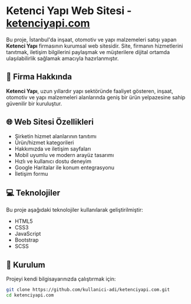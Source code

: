 # Ketenci Yapı Web Sitesi - [ketenciyapi.com](https://ketenciyapi.com)

Bu proje, İstanbul'da inşaat, otomotiv ve yapı malzemeleri satışı yapan **Ketenci Yapı** firmasının kurumsal web sitesidir. Site, firmanın hizmetlerini tanıtmak, iletişim bilgilerini paylaşmak ve müşterilere dijital ortamda ulaşılabilirlik sağlamak amacıyla hazırlanmıştır.

## 🚧 Firma Hakkında

**Ketenci Yapı**, uzun yıllardır yapı sektöründe faaliyet gösteren, inşaat, otomotiv ve yapı malzemeleri alanlarında geniş bir ürün yelpazesine sahip güvenilir bir kuruluştur.

## 🌐 Web Sitesi Özellikleri

- Şirketin hizmet alanlarının tanıtımı
- Ürün/hizmet kategorileri
- Hakkımızda ve iletişim sayfaları
- Mobil uyumlu ve modern arayüz tasarımı
- Hızlı ve kullanıcı dostu deneyim
- Google Haritalar ile konum entegrasyonu
- İletişim formu

## 💻 Teknolojiler

Bu proje aşağıdaki teknolojiler kullanılarak geliştirilmiştir:

- HTML5
- CSS3
- JavaScript
- Bootstrap
- SCSS

## 🔧 Kurulum

Projeyi kendi bilgisayarınızda çalıştırmak için:

```bash
git clone https://github.com/kullanici-adi/ketenciyapi.com.git
cd ketenciyapi.com
